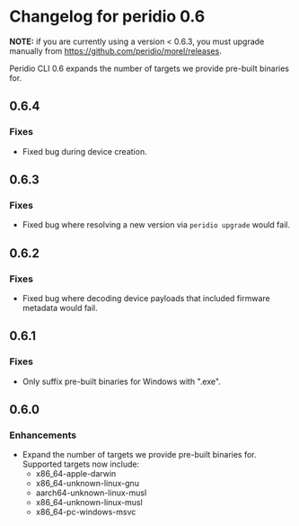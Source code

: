 # Changelog for peridio 0.6

**NOTE:** if you are currently using a version < 0.6.3, you must upgrade manually from
https://github.com/peridio/morel/releases.

Peridio CLI 0.6 expands the number of targets we provide pre-built binaries for.

## 0.6.4

### Fixes

- Fixed bug during device creation.

## 0.6.3

### Fixes

- Fixed bug where resolving a new version via `peridio upgrade` would fail.

## 0.6.2

### Fixes

- Fixed bug where decoding device payloads that included firmware metadata would fail.

## 0.6.1

### Fixes

- Only suffix pre-built binaries for Windows with ".exe".

## 0.6.0

### Enhancements

- Expand the number of targets we provide pre-built binaries for. Supported targets now include:
  - x86_64-apple-darwin
  - x86_64-unknown-linux-gnu
  - aarch64-unknown-linux-musl
  - x86_64-unknown-linux-musl
  - x86_64-pc-windows-msvc
